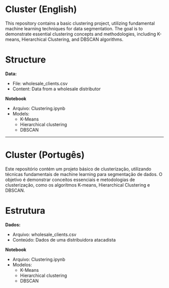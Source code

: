 # Cluster (English)
This repository contains a basic clustering project, utilizing fundamental machine learning techniques for data segmentation. The goal is to demonstrate essential clustering concepts and methodologies, including K-means, Hierarchical Clustering, and DBSCAN algorithms.

# Structure

**Data:**
- File: wholesale_clients.csv
- Content: Data from a wholesale distributor

**Notebook**
- Arquivo: Clustering.ipynb
- Models:
    - K-Means
    - Hierarchical clustering
    - DBSCAN

---

# Cluster (Portugês)

Este repositório contém um projeto básico de clusterização, utilizando técnicas fundamentais de machine learning para segmentação de dados. O objetivo é demonstrar conceitos essenciais e metodologias de clusterização, como os algoritmos K-means, Hierarchical Clustering e DBSCAN.

# Estrutura

**Dados:**
- Arquivo: wholesale_clients.csv
- Conteúdo: Dados de uma distribuidora atacadista

**Notebook**
- Arquivo: Clustering.ipynb
- Modelos:
    - K-Means
    - Hierarchical clustering
    - DBSCAN
